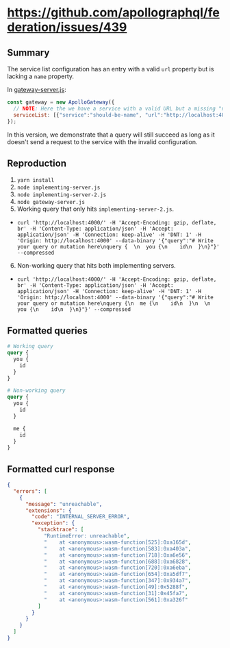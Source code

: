 # https://github.com/apollographql/federation/issues/439

## Summary

The service list configuration has an entry with a valid `url` property but is lacking a `name` property.

In [gateway-server.js](https://github.com/spencerarogers/apollo-federation-439-repro/blob/3b47015b063e04025f73c21818d91063d4c83525/gateway-server.js#L4):

```js
const gateway = new ApolloGateway({
  // NOTE: Here the we have a service with a valid URL but a missing "name" property.
  serviceList: [{"service":"should-be-name", "url":"http://localhost:4001/graphql"}]
});
```

In this version, we demonstrate that a query will still succeed as long as it doesn't send a request to the service
with the invalid configuration.

## Reproduction

1. `yarn install`
2. `node implementing-server.js`
2. `node implementing-server-2.js`
3. `node gateway-server.js`
5. Working query that only hits `implementing-server-2.js`.
  - `curl 'http://localhost:4000/' -H 'Accept-Encoding: gzip, deflate, br' -H 'Content-Type: application/json' -H 'Accept: application/json' -H 'Connection: keep-alive' -H 'DNT: 1' -H 'Origin: http://localhost:4000' --data-binary '{"query":"# Write your query or mutation here\nquery {  \n  you {\n    id\n  }\n}"}' --compressed`
6. Non-working query that hits both implementing servers.
  - `curl 'http://localhost:4000/' -H 'Accept-Encoding: gzip, deflate, br' -H 'Content-Type: application/json' -H 'Accept: application/json' -H 'Connection: keep-alive' -H 'DNT: 1' -H 'Origin: http://localhost:4000' --data-binary '{"query":"# Write your query or mutation here\nquery {\n  me {\n    id\n  }\n  \n  you {\n    id\n  }\n}"}' --compressed`

## Formatted queries

```graphql
# Working query
query {  
  you {
    id
  }
}
```

```graphql
# Non-working query
query {  
  you {
    id
  }

  me {
    id
  }
}
```


## Formatted curl response

```json
{
  "errors": [
    {
      "message": "unreachable",
      "extensions": {
        "code": "INTERNAL_SERVER_ERROR",
        "exception": {
          "stacktrace": [
            "RuntimeError: unreachable",
            "    at <anonymous>:wasm-function[525]:0xa165d",
            "    at <anonymous>:wasm-function[583]:0xa403a",
            "    at <anonymous>:wasm-function[718]:0xa6e56",
            "    at <anonymous>:wasm-function[688]:0xa6828",
            "    at <anonymous>:wasm-function[720]:0xa6eba",
            "    at <anonymous>:wasm-function[654]:0xa5df7",
            "    at <anonymous>:wasm-function[347]:0x934a7",
            "    at <anonymous>:wasm-function[49]:0x5288f",
            "    at <anonymous>:wasm-function[31]:0x45fa7",
            "    at <anonymous>:wasm-function[561]:0xa326f"
          ]
        }
      }
    }
  ]
}
```
